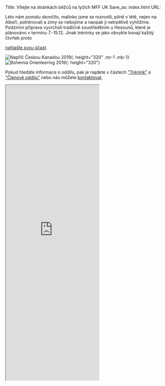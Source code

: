 Title: Vítejte na stránkách běžců na lyžích MFF UK
Save_as: index.html
URL:

Léto nám pomalu skončilo, malinko jsme se rozrostli, pilně v létě, nejen na Albeři, potrénovali a zimy se nebojíme a naopak ji netrpělivě vyhlížíme. Podzimní příprava vyvrcholí tradičně soustředěním u Hesounů, které je plánováno v termínu 7.-15.12.
Jinak tréninky se jako obvykle konají každý čtvrtek proto

[nahlašte svou účast](https://clenove.hrbatypes.cz/ucast/nahlas-svou/).

![Napříč Českou Kanadou 2019]({static}/static/vitejte/ceska-kanada-2019.jpg){: height="320" .mr-1 .mb-1} ![Bohemia Orienteering 2019]({static}/static/vitejte/bohemia-2019.jpg){: height="320"}

Pokud hledáte informace o oddílu, pak je najdete v částech ["Trénink"](/trenink/) a ["Členové oddílu"](/clenove-oddilu/) nebo nás můžete [kontaktovat](https://clenove.hrbatypes.cz/komentare/pridat/).

<iframe src="https://clenove.hrbatypes.cz/iframe/komentare/" class="w-100 border-0" height="950"></iframe>
